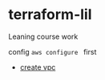 # terraform-lil
Leaning course work

config `aws configure ` first


* [create vpc](/doc/readme.md)


